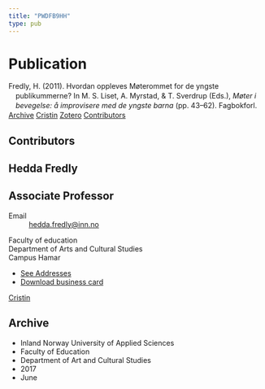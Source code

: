 ```yaml
---
title: "PWDFB9HH"
type: pub
---
```

<h1>Publication</h1>
<article id="csl-bib-container-PWDFB9HH" class="csl-bib-container">
  <div class="csl-bib-body" style="line-height: 1.35; padding-left: 1em; text-indent:-1em;">
  <div class="csl-entry">Fredly, H. (2011). Hvordan oppleves M&#xF8;terommet for de yngste publikummerne? In M. S. Liset, A. Myrstad, &amp; T. Sverdrup (Eds.), <i>M&#xF8;ter i bevegelse: &#xE5; improvisere med de yngste barna</i> (pp. 43&#x2013;62). Fagbokforl.</div>
</div>
  <div class="csl-bib-buttons">
    <a href="#taxonomy-article-PWDFB9HH" class="csl-bib-button">Archive</a>
    <a href alt="Cristin URL" class="csl-bib-button">Cristin</a>
    <a href alt="Zotero URL" class="csl-bib-button">Zotero</a>
    <a href="#contributors-article-PWDFB9HH" class="csl-bib-button">Contributors</a>
  </div>
  <div id="csl-bib-meta-container-PWDFB9HH"></div>
</article>
<div id="csl-bib-meta-PWDFB9HH" class="csl-bib-meta">
  <article id="contributors-article-PWDFB9HH" class="contributors-article">
    <h1>Contributors</h1>
    <div class="personas">
<div class="vrtx-hinn-person-card">
<div class="photo">
<i class="lar la-user-circle missing-person"></i>
</div>
<div class="info">
<hgroup><h1>Hedda Fredly</h1>
<h2>Associate Professor</h2>
</hgroup><dl>
<dt>Email</dt>
<dd>
<a href="mailto:hedda.fredly@inn.no">hedda.fredly@inn.no</a>
</dd>
</dl>
<p>
Faculty of education<br>
Department of Arts and Cultural Studies<br>
Campus Hamar
</p>
<ul class="vrtx-hinn-links">
<li><a href="https://www.inn.no/english/find-an-employee/hedda-fredly.html#vrtx-hinn-addresses">See Addresses</a></li>
<li><a href="https://www.inn.no/english/find-an-employee/hedda-fredly.html?vrtx=vcf">Download business card</a></li>
</ul>
</div>
</div>
<a href="https://app.cristin.no/persons/show.jsf?id=862704" alt="Cristin URL" class="personas-cristin">Cristin</a>
</div>
  </article>
  <article id="taxonomy-article-PWDFB9HH" class="taxonomy-article">
    <h1>Archive</h1>
    <ul>
      <li>Inland Norway University of Applied Sciences</li>
      <li>Faculty of Education</li>
      <li>Department of Art and Cultural Studies</li>
      <li>2017</li>
      <li>June</li>
    </ul>
  </article>
</div>
